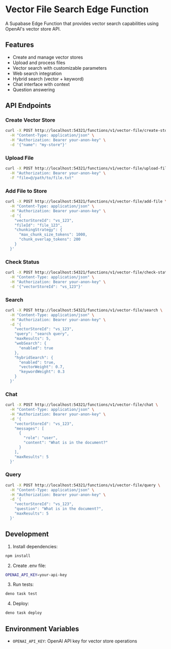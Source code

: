 # Vector File Search Edge Function

A Supabase Edge Function that provides vector search capabilities using OpenAI's vector store API.

## Features

- Create and manage vector stores
- Upload and process files
- Vector search with customizable parameters
- Web search integration
- Hybrid search (vector + keyword)
- Chat interface with context
- Question answering

## API Endpoints

### Create Vector Store
```bash
curl -X POST http://localhost:54321/functions/v1/vector-file/create-store \
  -H "Content-Type: application/json" \
  -H "Authorization: Bearer your-anon-key" \
  -d '{"name": "my-store"}'
```

### Upload File
```bash
curl -X POST http://localhost:54321/functions/v1/vector-file/upload-file \
  -H "Authorization: Bearer your-anon-key" \
  -F "file=@/path/to/file.txt"
```

### Add File to Store
```bash
curl -X POST http://localhost:54321/functions/v1/vector-file/add-file \
  -H "Content-Type: application/json" \
  -H "Authorization: Bearer your-anon-key" \
  -d '{
    "vectorStoreId": "vs_123",
    "fileId": "file_123",
    "chunkingStrategy": {
      "max_chunk_size_tokens": 1000,
      "chunk_overlap_tokens": 200
    }
  }'
```

### Check Status
```bash
curl -X POST http://localhost:54321/functions/v1/vector-file/check-status \
  -H "Content-Type: application/json" \
  -H "Authorization: Bearer your-anon-key" \
  -d '{"vectorStoreId": "vs_123"}'
```

### Search
```bash
curl -X POST http://localhost:54321/functions/v1/vector-file/search \
  -H "Content-Type: application/json" \
  -H "Authorization: Bearer your-anon-key" \
  -d '{
    "vectorStoreId": "vs_123",
    "query": "search query",
    "maxResults": 5,
    "webSearch": {
      "enabled": true
    },
    "hybridSearch": {
      "enabled": true,
      "vectorWeight": 0.7,
      "keywordWeight": 0.3
    }
  }'
```

### Chat
```bash
curl -X POST http://localhost:54321/functions/v1/vector-file/chat \
  -H "Content-Type: application/json" \
  -H "Authorization: Bearer your-anon-key" \
  -d '{
    "vectorStoreId": "vs_123",
    "messages": [
      {
        "role": "user",
        "content": "What is in the document?"
      }
    ],
    "maxResults": 5
  }'
```

### Query
```bash
curl -X POST http://localhost:54321/functions/v1/vector-file/query \
  -H "Content-Type: application/json" \
  -H "Authorization: Bearer your-anon-key" \
  -d '{
    "vectorStoreId": "vs_123",
    "question": "What is in the document?",
    "maxResults": 5
  }'
```

## Development

1. Install dependencies:
```bash
npm install
```

2. Create .env file:
```bash
OPENAI_API_KEY=your-api-key
```

3. Run tests:
```bash
deno task test
```

4. Deploy:
```bash
deno task deploy
```

## Environment Variables

- `OPENAI_API_KEY`: OpenAI API key for vector store operations